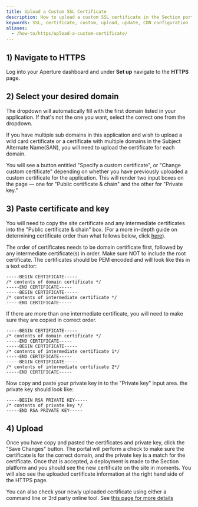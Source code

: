 ```yaml
---
title: Upload a Custom SSL Certificate 
description: How to upload a custom SSL certificate in the Section portal.
keywords: SSL, certificate, custom, upload, update, CDN configuration
aliases:
  - /how-to/https/upload-a-custom-certificate/
---
```


## 1) Navigate to HTTPS 

Log into your Aperture dashboard and under **Set up** navigate to the **HTTPS** page.


## 2) Select your desired domain

The dropdown will automatically fill with the first domain listed in your application. If that's not the one you want, select the correct one from the dropdown. 

If you have multiple sub domains in this application and wish to upload a wild card certificate or a certificate with multiple domains in the Subject Alternate Name(SAN), you will need to upload the certificate for each domain.

You will see a button entitled "Specify a custom certificate", or "Change custom certificate" depending on whether you have previously uploaded a custom certificate for the application. This will render two input boxes on the page — one for "Public certificate & chain" and the other for "Private key."


## 3) Paste certificate and key

You will need to copy the site certificate and any intermediate certificates into the "Public certificate & chain" box. (For a more in-depth guide on determining certificate order than what follows below, click [here](/docs/how-to/https/determine-tls-certificate-order/)).

The order of certificates needs to be domain certificate first, followed by any intermediate certificate(s) in order. Make sure NOT to include the root certificate. The certificates should be PEM encoded and will look like this in a text editor:

    
    -----BEGIN CERTIFICATE-----
    /* contents of domain certificate */
    -----END CERTIFICATE-----
    -----BEGIN CERTIFICATE-----
    /* contents of intermediate certificate */
    -----END CERTIFICATE-----

If there are more than one intermediate certificate, you will need to make sure they are copied in correct order.

    -----BEGIN CERTIFICATE-----
    /* contents of domain certificate */
    -----END CERTIFICATE-----
    -----BEGIN CERTIFICATE-----
    /* contents of intermediate certificate 1*/
    -----END CERTIFICATE-----
    -----BEGIN CERTIFICATE-----
    /* contents of intermediate certificate 2*/
    -----END CERTIFICATE-----

Now copy and paste your private key in to the "Private key" input area. the private key should look like:

    -----BEGIN RSA PRIVATE KEY-----
    /* contents of private key */
    -----END RSA PRIVATE KEY-----



## 4) Upload 

Once you have copy and pasted the certificates and private key, click the "Save Changes" button. The portal will perform a check to make sure the certificate is for the correct domain, and the private key is a match for the certificate. Once that is accepted, a deployment is made to the Section platform and you should see the new certificate on the site in moments. You will also see the uploaded certificate information at the right hand side of the HTTPS page.

You can also check your newly uploaded certificate using either a command line or 3rd party online tool. See [this page for more details](/docs/how-to/https/check-your-current-https-setup/)